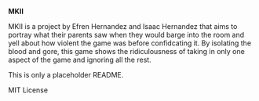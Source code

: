 **MKII**

MKII is a project by Efren Hernandez and Isaac Hernandez that aims to portray what their parents saw when they would barge into the room and yell about how violent the game was before confidcating it. By isolating the blood and gore, this game shows the ridiculousness of taking in only one aspect of the game and ignoring all the rest.

This is only a placeholder README.

MIT License